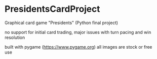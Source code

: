 # PresidentsCardProject
Graphical card game "Presidents" (Python final project)

no support for initial card trading, major issues with turn pacing and win resolution

built with pygame (https://www.pygame.org)
all images are stock or free use
